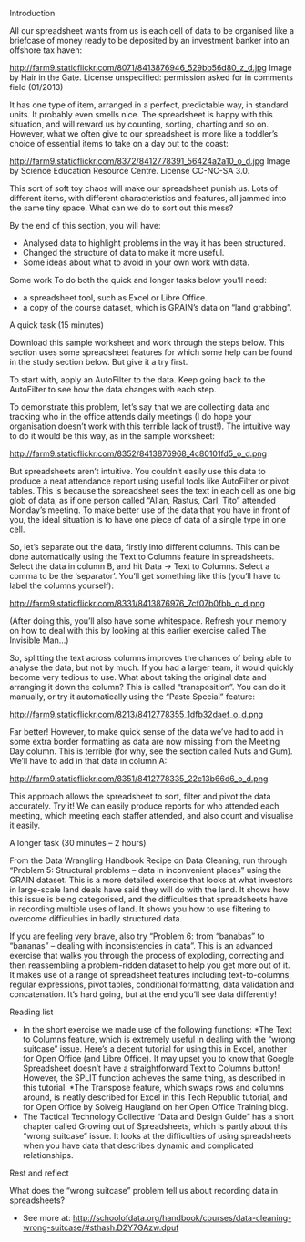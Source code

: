 Introduction

All our spreadsheet wants from us is each cell of data to be organised like a briefcase of money ready to be deposited by an investment banker into an offshore tax haven:

http://farm9.staticflickr.com/8071/8413876946_529bb56d80_z_d.jpg
Image by Hair in the Gate. License unspecified: permission asked for in comments field (01/2013)

It has one type of item, arranged in a perfect, predictable way, in standard units. It probably even smells nice. The spreadsheet is happy with this situation, and will reward us by counting, sorting, charting and so on. However, what we often give to our spreadsheet is more like a toddler’s choice of essential items to take on a day out to the coast:

http://farm9.staticflickr.com/8372/8412778391_56424a2a10_o_d.jpg
Image by Science Education Resource Centre. License CC-NC-SA 3.0.

This sort of soft toy chaos will make our spreadsheet punish us. Lots of different items, with different characteristics and features, all jammed into the same tiny space. What can we do to sort out this mess?

By the end of this section, you will have:

- Analysed data to highlight problems in the way it has been structured.
- Changed the structure of data to make it more useful.
- Some ideas about what to avoid in your own work with data.

Some work
To do both the quick and longer tasks below you’ll need:

- a spreadsheet tool, such as Excel or Libre Office.
- a copy of the course dataset, which is GRAIN’s data on “land grabbing”.

A quick task (15 minutes)

Download this sample worksheet and work through the steps below. This section uses some spreadsheet features for which some help can be found in the study section below. But give it a try first.

To start with, apply an AutoFilter to the data. Keep going back to the AutoFilter to see how the data changes with each step.

To demonstrate this problem, let’s say that we are collecting data and tracking who in the office attends daily meetings (I do hope your organisation doesn’t work with this terrible lack of trust!). The intuitive way to do it would be this way, as in the sample worksheet:

http://farm9.staticflickr.com/8352/8413876968_4c80101fd5_o_d.png

But spreadsheets aren’t intuitive. You couldn’t easily use this data to produce a neat attendance report using useful tools like AutoFilter or pivot tables. This is because the spreadsheet sees the text in each cell as one big glob of data, as if one person called “Allan, Rastus, Carl, Tito” attended Monday’s meeting. To make better use of the data that you have in front of you, the ideal situation is to have one piece of data of a single type in one cell.

So, let’s separate out the data, firstly into different columns. This can be done automatically using the Text to Columns feature in spreadsheets. Select the data in column B, and hit Data → Text to Columns. Select a comma to be the ‘separator’. You’ll get something like this (you’ll have to label the columns yourself):

http://farm9.staticflickr.com/8331/8413876976_7cf07b0fbb_o_d.png

(After doing this, you’ll also have some whitespace. Refresh your memory on how to deal with this by looking at this earlier exercise called The Invisible Man…)

So, splitting the text across columns improves the chances of being able to analyse the data, but not by much. If you had a larger team, it would quickly become very tedious to use. What about taking the original data and arranging it down the column? This is called “transposition”. You can do it manually, or try it automatically using the “Paste Special” feature:

http://farm9.staticflickr.com/8213/8412778355_1dfb32daef_o_d.png

Far better! However, to make quick sense of the data we’ve had to add in some extra border formatting as data are now missing from the Meeting Day column. This is terrible (for why, see the section called Nuts and Gum). We’ll have to add in that data in column A:

http://farm9.staticflickr.com/8351/8412778335_22c13b66d6_o_d.png

This approach allows the spreadsheet to sort, filter and pivot the data accurately. Try it! We can easily produce reports for who attended each meeting, which meeting each staffer attended, and also count and visualise it easily.

A longer task (30 minutes – 2 hours)

From the Data Wrangling Handbook Recipe on Data Cleaning, run through “Problem 5: Structural problems – data in inconvenient places” using the GRAIN dataset. This is a more detailed exercise that looks at what investors in large-scale land deals have said they will do with the land. It shows how this issue is being categorised, and the difficulties that spreadsheets have in recording multiple uses of land. It shows you how to use filtering to overcome difficulties in badly structured data.

If you are feeling very brave, also try “Problem 6: from “banabas” to “bananas” – dealing with inconsistencies in data”. This is an advanced exercise that walks you through the process of exploding, correcting and then reassembling a problem-ridden dataset to help you get more out of it. It makes use of a range of spreadsheet features including text-to-columns, regular expressions, pivot tables, conditional formatting, data validation and concatenation. It’s hard going, but at the end you’ll see data differently!

Reading list

- In the short exercise we made use of the following functions:
*The Text to Columns feature, which is extremely useful in dealing with the “wrong suitcase” issue. Here’s a decent tutorial for using this in Excel, another for Open Office (and Libre Office). It may upset you to know that Google Spreadsheet doesn’t have a straightforward Text to Columns button! However, the SPLIT function achieves the same thing, as described in this tutorial.
*The Transpose feature, which swaps rows and columns around, is neatly described for Excel in this Tech Republic tutorial, and for Open Office by Solveig Haugland on her Open Office Training blog.
- The Tactical Technology Collective “Data and Design Guide” has a short chapter called Growing out of Spreadsheets, which is partly about this “wrong suitcase” issue. It looks at the difficulties of using spreadsheets when you have data that describes dynamic and complicated relationships.

Rest and reflect

What does the “wrong suitcase” problem tell us about recording data in spreadsheets?

- See more at: http://schoolofdata.org/handbook/courses/data-cleaning-wrong-suitcase/#sthash.D2Y7GAzw.dpuf
